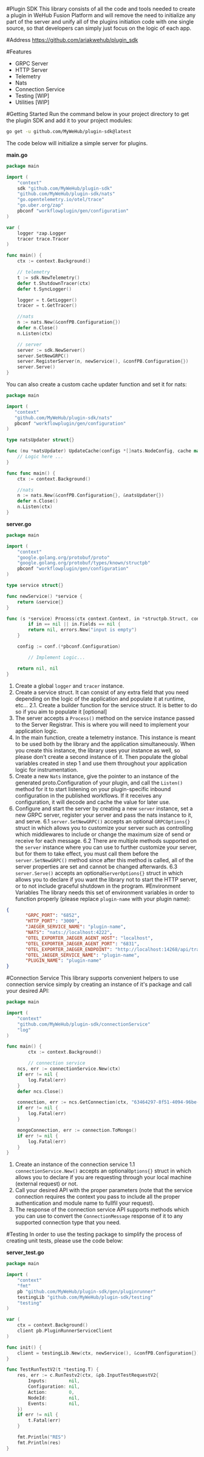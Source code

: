 #Plugin SDK
This library consists of all the code and tools needed to create a plugin in WeHub Fusion Platform and will remove the need to initialize any part of the server and unify all of the plugins initiation code with one single source, so that developers can simply just focus on the logic of each app.

#Address
https://github.com/ariakwehub/plugin_sdk

#Features
- GRPC Server
- HTTP Server
- Telemetry
- Nats
- Connection Service
- Testing [WIP]
- Utilities [WIP]

#Getting Started
Run the command below in your project directory to get the plugin SDK and add it to your project modules:
```bash
go get -u github.com/MyWeHub/plugin-sdk@latest
``` 
The code below will initialize a simple server for plugins.

**main.go**
```go
package main

import (
	"context"
	sdk "github.com/MyWeHub/plugin-sdk"
	"github.com/MyWeHub/plugin-sdk/nats"
	"go.opentelemetry.io/otel/trace"
	"go.uber.org/zap"
	pbconf "workflowplugin/gen/configuration"
)

var (
	logger *zap.Logger
	tracer trace.Tracer
)

func main() {
	ctx := context.Background()

	// telemetry
	t := sdk.NewTelemetry()
	defer t.ShutdownTracer(ctx)
	defer t.SyncLogger()

	logger = t.GetLogger()
	tracer = t.GetTracer()

	//nats
	n := nats.New(&confPB.Configuration{})
	defer n.Close()
	n.Listen(ctx)

	// server
	server := sdk.NewServer()
	server.SetNewGRPC()
	server.RegisterServer(n, newService(), &confPB.Configuration{})
	server.Serve()
}
```

You can also create a custom cache updater function and set it for nats:

```go
package main

import (
   "context"
   "github.com/MyWeHub/plugin-sdk/nats"
   pbconf "workflowplugin/gen/configuration"
)

type natsUpdater struct{}

func (nu *natsUpdater) UpdateCache(configs *[]nats.NodeConfig, cache map[string]*nats.NodeConfig) {
	// Logic here ...
}

func func main() {
    ctx := context.Background()

    //nats
    n := nats.New(&confPB.Configuration{}, &natsUpdater{})
    defer n.Close()
    n.Listen(ctx)
}
```

**server.go**

```go
package main

import (
	"context"
	"google.golang.org/protobuf/proto"
	"google.golang.org/protobuf/types/known/structpb"
	pbconf "workflowplugin/gen/configuration"
)

type service struct{}

func newService() *service {
	return &service{}
}

func (s *service) Process(ctx context.Context, in *structpb.Struct, conf proto.Message, action int32, workflowData string) (*structpb.Struct, error) {
        if in == nil || in.Fields == nil {
		return nil, errors.New("input is empty")
	}

	config := conf.(*pbconf.Configuration)

        // Implement Logic...

	return nil, nil
}
```
1. Create a global `logger` and `tracer` instance.
2. Create a service struct. It can consist of any extra field that you need depending on the logic of the application and populate it at runtime, etc...
   2.1. Create a builder function for the service struct. It is better to do so if you aim to populate it [optional]
3. The server accepts a `Process()` method on the service instance passed to the Server Registrar. This is where you will need to implement your application logic.
4. In the main function, create a telemetry instance. This instance is meant to be used both by the library and the application simultaneously. When you create this instance, the library uses your instance as well, so please don't create a second instance of it. Then populate the global variables created in step 1 and use them throughout your application logic for instrumentation.
5. Create a new `Nats` instance, give the pointer to an instance of the generated proto.Configuration of your plugin, and call the `Listen()` method for it to start listening on your plugin-specific inbound configuration in the published workflows. If it receives any configuration, it will decode and cache the value for later use.
6. Configure and start the server by creating a new `server` instance, set a new GRPC server, register your server and pass the nats instance to it, and serve.
   6.1 `server.SetNewGRPC()` accepts an optional `GRPCOptions{}` struct in which allows you to customize your server such as controlling which middlewares to include or change the maximum size of send or receive for each message.
   6.2 There are multiple methods supported on the `server` instance where you can use to further customize your server, but for them to take effect, you must call them before the `server.SetNewGRPC()` method since after this method is called, all of the server properties are set and cannot be changed afterwards.
   6.3 `server.Serve()` accepts an optional`ServerOptions{}` struct in which allows you to declare if you want the library not to start the HTTP server, or to not include graceful shutdown in the program.
   #Environment Variables
   The library needs this set of environment variables in order to function properly (please replace `plugin-name` with your plugin name):
```json
{
       "GRPC_PORT": "6852",
       "HTTP_PORT": "3000",
       "JAEGER_SERVICE_NAME": "plugin-name",
       "NATS": "nats://localhost:4222",
       "OTEL_EXPORTER_JAEGER_AGENT_HOST": "localhost",
       "OTEL_EXPORTER_JAEGER_AGENT_PORT": "6831",
       "OTEL_EXPORTER_JAEGER_ENDPOINT": "http://localhost:14268/api/traces",
       "OTEL_JAEGER_SERVICE_NAME": "plugin-name",
       "PLUGIN_NAME": "plugin-name"
}
```
#Connection Service
This library supports convenient helpers to use connection service simply by creating an instance of it's package and call your desired API:
```go
package main

import (
	"context"
	"github.com/MyWeHub/plugin-sdk/connectionService"
	"log"
)

func main() {
        ctx := context.Background()

        // connection service
	ncs, err := connectionService.New(ctx)
	if err != nil {
		log.Fatal(err)
	}
	defer ncs.Close()

	connection, err := ncs.GetConnection(ctx, "63464297-8f51-4094-96be-de25f9b44183")
	if err != nil {
		log.Fatal(err)
	}

	mongoConnection, err := connection.ToMongo()
	if err != nil {
		log.Fatal(err)
	}
}
```
1. Create an instance of the connection service
   1.1 `connectionService.New()` accepts an optional`Options{}` struct in which allows you to declare if you are requesting through your local machine (external request) or not.
2. Call your desired API with the proper parameters (note that the service connection requires the context you pass to include all the proper authentication and module name to fullfil your request).
3. The response of the connection service API supports methods which you can use to convert the `ConnectionMessage` response of it to any supported connection type that you need.

#Testing
In order to use the testing package to simplify the process of creating unit tests, please use the code below:

**server_test.go**

```go
package main

import (
	"context"
	"fmt"
	pb "github.com/MyWeHub/plugin-sdk/gen/pluginrunner"
	testingLib "github.com/MyWeHub/plugin-sdk/testing"
	"testing"
)

var (
	ctx = context.Background()
	client pb.PluginRunnerServiceClient
)

func init() {
	client = testingLib.New(ctx, newService(), &confPB.Configuration{}).NewClient(ctx)
}

func TestRunTestV2(t *testing.T) {
	res, err := c.RunTestv2(ctx, &pb.InputTestRequestV2{
		Inputs:        nil,
		Configuration: nil,
		Action:        0,
		NodeId:        nil,
		Events:        nil,
	})
	if err != nil {
		t.Fatal(err)
	}

	fmt.Println("RES")
	fmt.Println(res)
}
```
